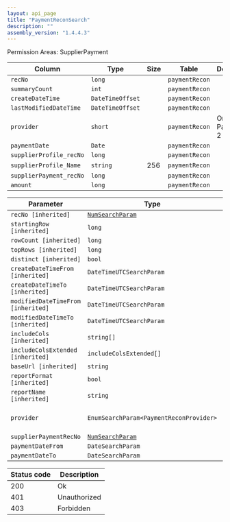 ```yaml
---
layout: api_page
title: "PaymentReconSearch"
description: ""
assembly_version: "1.4.4.3"
---
```




Permission Areas: SupplierPayment

| Column | Type | Size | Table | Description |
| ------ | ---- | ---- | ----- | ----------- |
| `recNo` | `long` |  | `paymentRecon` | 
| `summaryCount` | `int` |  | `paymentRecon` | 
| `createDateTime` | `DateTimeOffset` |  | `paymentRecon` | 
| `lastModifiedDateTime` | `DateTimeOffset` |  | `paymentRecon` | 
| `provider` | `short` |  | `paymentRecon` | Onyx = 1, Paymode = 2
| `paymentDate` | `Date` |  | `paymentRecon` | 
| `supplierProfile_recNo` | `long` |  | `paymentRecon` | 
| `supplierProfile_Name` | `string` | 256 | `paymentRecon` | 
| `supplierPayment_recNo` | `long` |  | `paymentRecon` | 
| `amount` | `long` |  | `paymentRecon` | 

| Parameter | Type | Linked Column | Description |
| --------- | ---- | ------------- | ----------- |
| `recNo [inherited]` | [`NumSearchParam`](NumSearchParam) | `recNo` | 
| `startingRow [inherited]` | `long` |  | 
| `rowCount [inherited]` | `long` |  | 
| `topRows [inherited]` | `long` |  | 
| `distinct [inherited]` | `bool` |  | 
| `createDateTimeFrom [inherited]` | `DateTimeUTCSearchParam` |  | 
| `createDateTimeTo [inherited]` | `DateTimeUTCSearchParam` |  | 
| `modifiedDateTimeFrom [inherited]` | `DateTimeUTCSearchParam` |  | 
| `modifiedDateTimeTo [inherited]` | `DateTimeUTCSearchParam` |  | 
| `includeCols [inherited]` | `string[]` |  | 
| `includeColsExtended [inherited]` | `includeColsExtended[]` |  | 
| `baseUrl [inherited]` | `string` |  | 
| `reportFormat [inherited]` | `bool` |  | 
| `reportName [inherited]` | `string` |  | 
| `provider` | `EnumSearchParam<PaymentReconProvider>` | `provider` | Onyx = 1, Paymode = 2
| `supplierPaymentRecNo` | [`NumSearchParam`](NumSearchParam) | `supplierPayment_recNo` | 
| `paymentDateFrom` | `DateSearchParam` | `paymentDate` | 
| `paymentDateTo` | `DateSearchParam` | `paymentDate` | 

| Status code | Description |
| ----------- | ----------- |
| 200 | Ok |
| 401 | Unauthorized |
| 403 | Forbidden |



